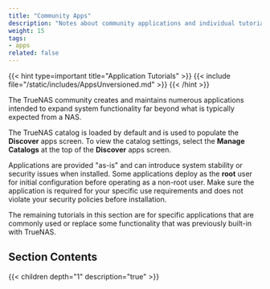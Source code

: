 ```yaml
---
title: "Community Apps"
description: "Notes about community applications and individual tutorials for applications."
weight: 15
tags:
- apps
related: false
---
```



{{< hint type=important title="Application Tutorials" >}}
{{< include file="/static/includes/AppsUnversioned.md" >}}
{{< /hint >}}

The TrueNAS community creates and maintains numerous applications intended to expand system functionality far beyond what is typically expected from a NAS.

The TrueNAS catalog is loaded by default and is used to populate the **Discover** apps screen.
To view the catalog settings, select the **Manage Catalogs** at the top of the **Discover** apps screen.

Applications are provided "as-is" and can introduce system stability or security issues when installed.
Some applications deploy as the **root** user for initial configuration before operating as a non-root user.
Make sure the application is required for your specific use requirements and does not violate your security policies before installation.

The remaining tutorials in this section are for specific applications that are commonly used or replace some functionality that was previously built-in with TrueNAS.

## Section Contents

{{< children depth="1" description="true" >}}
